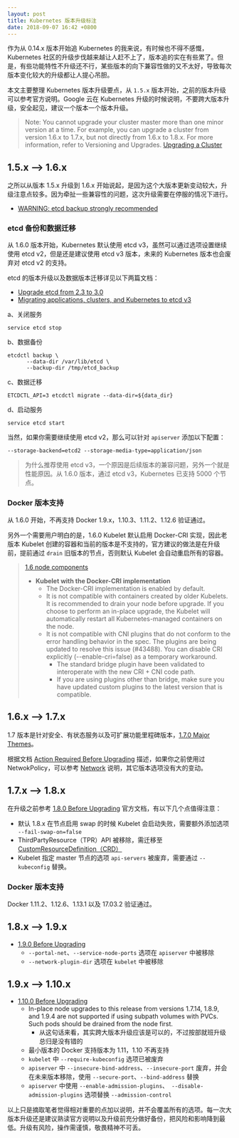 ```yaml
---
layout: post
title: Kubernetes 版本升级标注
date: 2018-09-07 16:42 +0800
---
```


作为从 0.14.x 版本开始追 Kubernetes 的我来说，有时候也不得不感慨，Kubernetes 社区的升级步伐越来越让人赶不上了，版本追的实在有些累了。但是，有些功能特性不升级还不行，某些版本的向下兼容性做的又不太好，导致每次版本变化较大的升级都让人提心吊胆。

本文主要整理 Kubernetes 版本升级要点，从 `1.5.x` 版本开始，之前的版本升级可以参考官方说明。Google 云在 Kubernetes 升级的时候说明，不要跨大版本升级，安全起见，建议一个版本一个版本升级。

> Note: You cannot upgrade your cluster master more than one minor version at a time. For example, you can upgrade a cluster from version 1.6.x to 1.7.x, but not directly from 1.6.x to 1.8.x. For more information, refer to Versioning and Upgrades. [Upgrading a Cluster](https://cloud.google.com/kubernetes-engine/docs/how-to/upgrading-a-cluster)

## 1.5.x --> 1.6.x

之所以从版本 1.5.x 升级到 1.6.x 开始说起，是因为这个大版本更新变动较大，升级注意点较多。因为牵扯一些兼容性的问题，这次升级需要在停服的情况下进行。

* [WARNING: etcd backup strongly recommended](https://github.com/kubernetes/kubernetes/blob/master/CHANGELOG-1.6.md#warning-etcd-backup-strongly-recommended)

### etcd 备份和数据迁移

从 1.6.0 版本开始，Kubernetes 默认使用 etcd v3，虽然可以通过选项设置继续使用 etcd v2，但是还是建议使用 etcd v3 版本，未来的 Kubernetes 版本也会废弃对 etcd v2 的支持。

etcd 的版本升级以及数据版本迁移详见以下两篇文档：

* [Upgrade etcd from 2.3 to 3.0](https://github.com/etcd-io/etcd/blob/master/Documentation/upgrades/upgrade_3_0.md#preparation)
* [Migrating applications, clusters, and Kubernetes to etcd v3](https://coreos.com/blog/migrating-applications-etcd-v3.html)

a、关闭服务

```
service etcd stop
```

b、数据备份

```
etcdctl backup \
      --data-dir /var/lib/etcd \
      --backup-dir /tmp/etcd_backup
```

c、数据迁移

```
ETCDCTL_API=3 etcdctl migrate --data-dir=${data_dir}
```

d、启动服务

```
service etcd start
```

当然，如果你需要继续使用 etcd v2，那么可以针对 `apiserver` 添加以下配置：

```
--storage-backend=etcd2 --storage-media-type=application/json
```

> 为什么推荐使用 etcd v3，一个原因是后续版本的兼容问题，另外一个就是性能原因。从 1.6.0 版本，通过 etcd v3，Kubernetes 已支持 5000 个节点。

### Docker 版本支持

从 1.6.0 开始，不再支持 Docker 1.9.x，1.10.3、1.11.2、1.12.6 验证通过。

另外一个需要用户明白的是，1.6.0 Kubelet 默认启用 Docker-CRI 实现，因此老版本 Kubelet 创建的容器和当前的版本是不支持的，官方建议的做法是在升级前，提前通过 `drain` 旧版本的节点，否则默认 Kubelet 会自动重启所有的容器。

> [1.6 node components](https://github.com/kubernetes/kubernetes/blob/master/CHANGELOG-1.6.md#node-components)
> * __Kubelet with the Docker-CRI implementation__
>   * The Docker-CRI implementation is enabled by default.
>   * It is not compatible with containers created by older Kubelets. It is recommended to drain your node before upgrade. If you choose to perform an in-place upgrade, the Kubelet will automatically restart all Kubernetes-managed containers on the node.
>   * It is not compatible with CNI plugins that do not conform to the error handling behavior in the spec. The plugins are being updated to resolve this issue (#43488). You can disable CRI explicitly (--enable-cri=false) as a temporary workaround.  
>       * The standard bridge plugin have been validated to interoperate with the new CRI + CNI code path.
>       * If you are using plugins other than bridge, make sure you have updated custom plugins to the latest version that is compatible.

## 1.6.x --> 1.7.x

1.7 版本是针对安全、有状态服务以及可扩展功能里程碑版本，[1.7.0 Major Themes](https://github.com/kubernetes/kubernetes/blob/master/CHANGELOG-1.7.md#major-themes)。

根据文档 [Action Required Before Upgrading](https://github.com/kubernetes/kubernetes/blob/master/CHANGELOG-1.7.md#action-required-before-upgrading) 描述，如果你之前使用过 NetwokPolicy，可以参考 [
Network](https://github.com/kubernetes/kubernetes/blob/master/CHANGELOG-1.7.md#network) 说明，其它版本选项没有大的变动。

## 1.7.x --> 1.8.x

在升级之前参考 [1.8.0 Before Upgrading](https://github.com/kubernetes/kubernetes/blob/master/CHANGELOG-1.8.md#before-upgrading) 官方文档，有以下几个点值得注意：

* 默认 1.8.x 在节点启用 swap 的时候 Kubelet 会启动失败，需要额外添加选项 `--fail-swap-on=false`
* ThirdPartyResource（TPR）API 被移除，需迁移至 [CustomResourceDefinition（CRD）](https://kubernetes.io/docs/tasks/access-kubernetes-api/migrate-third-party-resource/)
* Kubelet 指定 master 节点的选项 `api-servers` 被废弃，需要通过 `--kubeconfig` 替换。

### Docker 版本支持

Docker 1.11.2、1.12.6、1.13.1 以及 17.03.2 验证通过。

## 1.8.x --> 1.9.x

* [1.9.0 Before Upgrading](https://github.com/kubernetes/kubernetes/blob/master/CHANGELOG-1.9.md#before-upgrading)
    * `--portal-net`、`--service-node-ports` 选项在 `apiserver` 中被移除
    * `--network-plugin-dir` 选项在 `kubelet` 中被移除

## 1.9.x --> 1.10.x

* [1.10.0 Before Upgrading](https://github.com/kubernetes/kubernetes/blob/master/CHANGELOG-1.10.md#before-upgrading)
    * In-place node upgrades to this release from versions 1.7.14, 1.8.9, and 1.9.4 are not supported if using subpath volumes with PVCs. Such pods should be drained from the node first.
        * 从这句话来看，其实跨大版本升级应该是可以的，不过按部就班升级总归是没有错的
    * 最小版本的 Docker 支持版本为 1.11，1.10 不再支持
    * `kubelet` 中 `--require-kubeconfig` 选项已被废弃
    * `apiserver` 中 `--insecure-bind-address`、`--insecure-port` 废弃，并会在未来版本移除，使用 `--secure-port`、`--bind-address` 替换
    * `apiserver` 中使用 `--enable-admission-plugins`、` --disable-admission-plugins` 选项替换 `--admission-control`

以上只是摘取笔者觉得相对重要的点加以说明，并不会覆盖所有的选项。每一次大版本升级还是建议熟读官方说明以及升级前充分做好备份，把风险和影响降到最低。升级有风险，操作需谨慎，敬畏精神不可丢。
